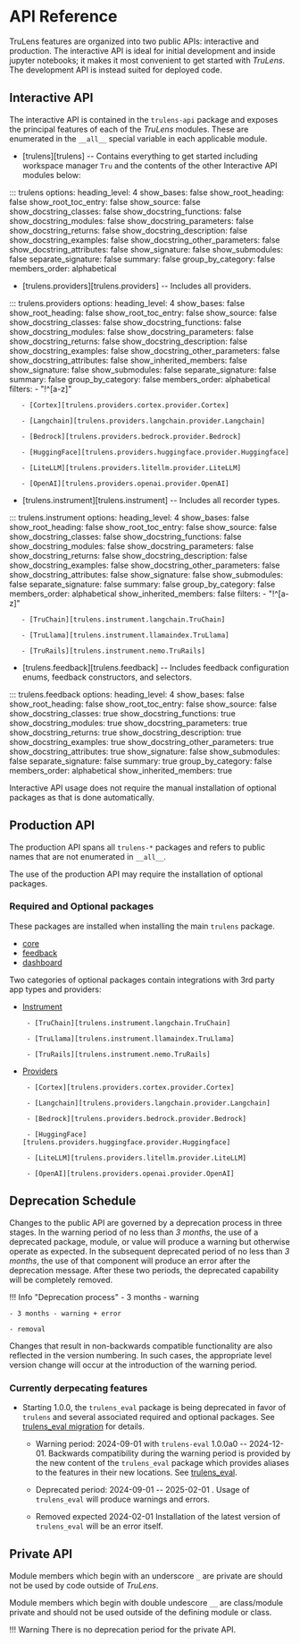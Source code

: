 # API Reference

TruLens features are organized into two public APIs: interactive and production. The
interactive API is ideal for initial development and inside jupyter notebooks;
it makes it most convenient to get started with _TruLens_. The development API
is instead suited for deployed code.

## Interactive API

The interactive API is contained in the `trulens-api` package and exposes
the principal features of each of the _TruLens_ modules. These are enumerated in
the `__all__` special variable in each applicable module.

- [trulens][trulens] -- Contains everything to get started including workspace manager `Tru` and the contents of the other Interactive API modules below:

::: trulens
    options:
        heading_level: 4
        show_bases: false
        show_root_heading: false
        show_root_toc_entry: false
        show_source: false
        show_docstring_classes: false
        show_docstring_functions: false
        show_docstring_modules: false
        show_docstring_parameters: false
        show_docstring_returns: false
        show_docstring_description: false
        show_docstring_examples: false
        show_docstring_other_parameters: false
        show_docstring_attributes: false
        show_signature: false
        show_submodules: false
        separate_signature: false
        summary: false
        group_by_category: false
        members_order: alphabetical

- [trulens.providers][trulens.providers] -- Includes all providers.

::: trulens.providers
    options:
        heading_level: 4
        show_bases: false
        show_root_heading: false
        show_root_toc_entry: false
        show_source: false
        show_docstring_classes: false
        show_docstring_functions: false
        show_docstring_modules: false
        show_docstring_parameters: false
        show_docstring_returns: false
        show_docstring_description: false
        show_docstring_examples: false
        show_docstring_other_parameters: false
        show_docstring_attributes: false
        show_inherited_members: false
        show_signature: false
        show_submodules: false
        separate_signature: false
        summary: false
        group_by_category: false
        members_order: alphabetical
        filters:
            - "!^[a-z]"

       - [Cortex][trulens.providers.cortex.provider.Cortex]

       - [Langchain][trulens.providers.langchain.provider.Langchain]

       - [Bedrock][trulens.providers.bedrock.provider.Bedrock]

       - [HuggingFace][trulens.providers.huggingface.provider.Huggingface]

       - [LiteLLM][trulens.providers.litellm.provider.LiteLLM]

       - [OpenAI][trulens.providers.openai.provider.OpenAI]

- [trulens.instrument][trulens.instrument] -- Includes all recorder types.

::: trulens.instrument
    options:
        heading_level: 4
        show_bases: false
        show_root_heading: false
        show_root_toc_entry: false
        show_source: false
        show_docstring_classes: false
        show_docstring_functions: false
        show_docstring_modules: false
        show_docstring_parameters: false
        show_docstring_returns: false
        show_docstring_description: false
        show_docstring_examples: false
        show_docstring_other_parameters: false
        show_docstring_attributes: false
        show_signature: false
        show_submodules: false
        separate_signature: false
        summary: false
        group_by_category: false
        members_order: alphabetical
        show_inherited_members: false
        filters:
            - "!^[a-z]"

       - [TruChain][trulens.instrument.langchain.TruChain]

       - [TruLlama][trulens.instrument.llamaindex.TruLlama]

       - [TruRails][trulens.instrument.nemo.TruRails]

- [trulens.feedback][trulens.feedback] -- Includes feedback configuration enums, feedback constructors, and selectors.

::: trulens.feedback
    options:
        heading_level: 4
        show_bases: false
        show_root_heading: false
        show_root_toc_entry: false
        show_source: false
        show_docstring_classes: true
        show_docstring_functions: true
        show_docstring_modules: true
        show_docstring_parameters: true
        show_docstring_returns: true
        show_docstring_description: true
        show_docstring_examples: true
        show_docstring_other_parameters: true
        show_docstring_attributes: true
        show_signature: false
        show_submodules: false
        separate_signature: false
        summary: true
        group_by_category: false
        members_order: alphabetical
        show_inherited_members: true


Interactive API usage does not require the manual installation of optional packages as that is done automatically.

## Production API

The production API spans all `trulens-*` packages and refers to public names
that are not enumerated in `__all__`.

The use of the production API may require the installation of optional packages.

### Required and Optional packages

These packages are installed when installing the main `trulens` package.

- [core](trulens/core)
- [feedback](trulens/feedback)
- [dashboard](trulens/dashboard)

Two categories of optional packages contain integrations with 3rd party app types and providers:

- [Instrument](instrument/index.md)

       - [TruChain][trulens.instrument.langchain.TruChain]

       - [TruLlama][trulens.instrument.llamaindex.TruLlama]

       - [TruRails][trulens.instrument.nemo.TruRails]

- [Providers](providers/index.md)

       - [Cortex][trulens.providers.cortex.provider.Cortex]

       - [Langchain][trulens.providers.langchain.provider.Langchain]

       - [Bedrock][trulens.providers.bedrock.provider.Bedrock]

       - [HuggingFace][trulens.providers.huggingface.provider.Huggingface]

       - [LiteLLM][trulens.providers.litellm.provider.LiteLLM]

       - [OpenAI][trulens.providers.openai.provider.OpenAI]

## Deprecation Schedule

Changes to the public API are governed by a deprecation process in three stages.
In the warning period of no less than _3 months_, the use of a deprecated package, module, or value will produce a warning but otherwise operate as expected. In the subsequent deprecated period of no less than _3 months_, the use of that component will produce an error after the deprecation message. After these two periods, the deprecated capability will be completely removed.

!!! Info "Deprecation process"
    - 3 months - warning

    - 3 months - warning + error

    - removal

Changes that result in non-backwards compatible functionality are also reflected in the version numbering. In such cases, the appropriate level version change will occur at the introduction of the warning period.

### Currently derpecating features

- Starting 1.0.0, the `trulens_eval` package is being deprecated in favor of `trulens` and several associated required and optional packages. See [trulens_eval migration](/trulens/guides/trulens_eval_migration) for details.

    - Warning period: 2024-09-01 with `trulens-eval` 1.0.0a0 -- 2024-12-01. Backwards compatibility during the warning period is provided by the new content of the `trulens_eval` package which provides aliases to the features in their new locations. See [trulens_eval](trulens/api/trulens_eval/index.md).

    - Deprecated period: 2024-09-01 -- 2025-02-01 . Usage of `trulens_eval` will produce warnings and errors.

    - Removed expected 2024-02-01 Installation of the latest version of `trulens_eval` will be an error itself.

## Private API

Module members which begin with an underscore `_` are private are should not be
used by code outside of _TruLens_.

Module members which begin with double undescore `__` are class/module private
and should not be used outside of the defining module or class.

!!! Warning
    There is no deprecation period for the private API.
